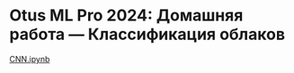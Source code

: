 Otus ML Pro 2024: Домашняя работа — Классификация облаков
=================

[CNN.ipynb](CNN.ipynb)

